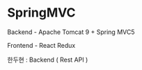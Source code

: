 # SpringMVC

Backend - Apache Tomcat 9 + Spring MVC5

Frontend - React Redux 

한두현 : Backend ( Rest API )
